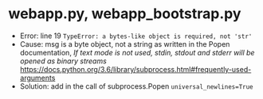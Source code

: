 # webapp.py, webapp_bootstrap.py

* Error: line 19 `TypeError: a bytes-like object is required, not 'str'`
* Cause: msg is a byte object, not a string as written in the Popen documentation, *If text mode is not used, stdin, stdout and stderr will be opened as binary streams* https://docs.python.org/3.6/library/subprocess.html#frequently-used-arguments
* Solution: add in the call of subprocess.Popen `universal_newlines=True`